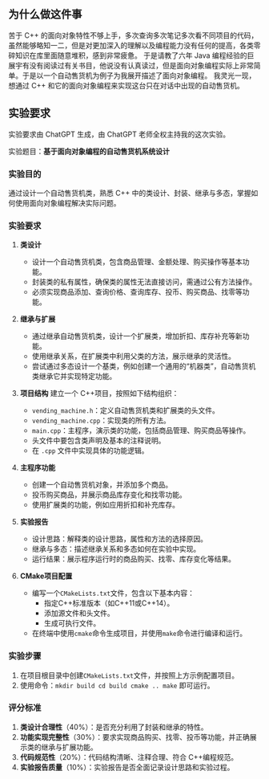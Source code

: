 ## 为什么做这件事
苦于 C++ 的面向对象特性不够上手，多次查询多次笔记多次看不同项目的代码，虽然能够略知一二，但是对更加深入的理解以及编程能力没有任何的提高，各类零碎知识在库里面随意堆积，感到非常疲惫。
于是请教了六年 Java 编程经验的巨展宇有没有阅读过有关书目，他说没有认真读过，但是面向对象编程实际上非常简单。于是以一个自动售货机为例子为我展开描述了面向对象编程。
我灵光一现，想通过 C++ 和它的面向对象编程来实现这台只在对话中出现的自动售货机。

## 实验要求
实验要求由 ChatGPT 生成，由 ChatGPT 老师全权主持我的这次实验。

实验题目：**基于面向对象编程的自动售货机系统设计**
### 实验目的
通过设计一个自动售货机类，熟悉 C++ 中的类设计、封装、继承与多态，掌握如何使用面向对象编程解决实际问题。

### 实验要求
1. **类设计**
	- 设计一个自动售货机类，包含商品管理、金额处理、购买操作等基本功能。
	- 封装类的私有属性，确保类的属性无法直接访问，需通过公有方法操作。
	- 必须实现商品添加、查询价格、查询库存、投币、购买商品、找零等功能。

2. **继承与扩展**
	- 通过继承自动售货机类，设计一个扩展类，增加折扣、库存补充等新功能。
	- 使用继承关系，在扩展类中利用父类的方法，展示继承的灵活性。
	- 尝试通过多态设计一个基类，例如创建一个通用的“机器类”，自动售货机类继承它并实现特定功能。

3. **项目结构**
	建立一个 C++项目，按照如下结构组织：
    - `vending_machine.h`：定义自动售货机类和扩展类的头文件。
    - `vending_machine.cpp`：实现类的所有方法。
    - `main.cpp`：主程序，演示类的功能，包括商品管理、购买商品等操作。
    - 头文件中要包含类声明及基本的注释说明。
    - 在 `.cpp` 文件中实现具体的功能逻辑。
  
4. **主程序功能**
	- 创建一个自动售货机对象，并添加多个商品。
	- 投币购买商品，并展示商品库存变化和找零功能。
	- 使用扩展类的功能，例如应用折扣和补充库存。

5. **实验报告**
	- 设计思路：解释类的设计思路，属性和方法的选择原因。
	- 继承与多态：描述继承关系和多态如何在实验中实现。
	- 运行结果：展示程序运行时的商品购买、找零、库存变化等结果。

6. **CMake项目配置**
    - 编写一个`CMakeLists.txt`文件，包含以下基本内容：
        - 指定C++标准版本（如C++11或C++14）。
        - 添加源文件和头文件。
        - 生成可执行文件。
    - 在终端中使用`cmake`命令生成项目，并使用`make`命令进行编译和运行。

### 实验步骤
1. 在项目根目录中创建`CMakeLists.txt`文件，并按照上方示例配置项目。
2. 使用命令：`mkdir build cd build cmake .. make` 即可运行。

### 评分标准
1. **类设计合理性**（40%）：是否充分利用了封装和继承的特性。
2. **功能实现完整性**（30%）：要求实现商品购买、找零、投币等功能，并正确展示类的继承与扩展功能。
3. **代码规范性**（20%）：代码结构清晰、注释合理、符合 C++编程规范。
4. **实验报告质量**（10%）：实验报告是否全面记录设计思路和实验过程。
